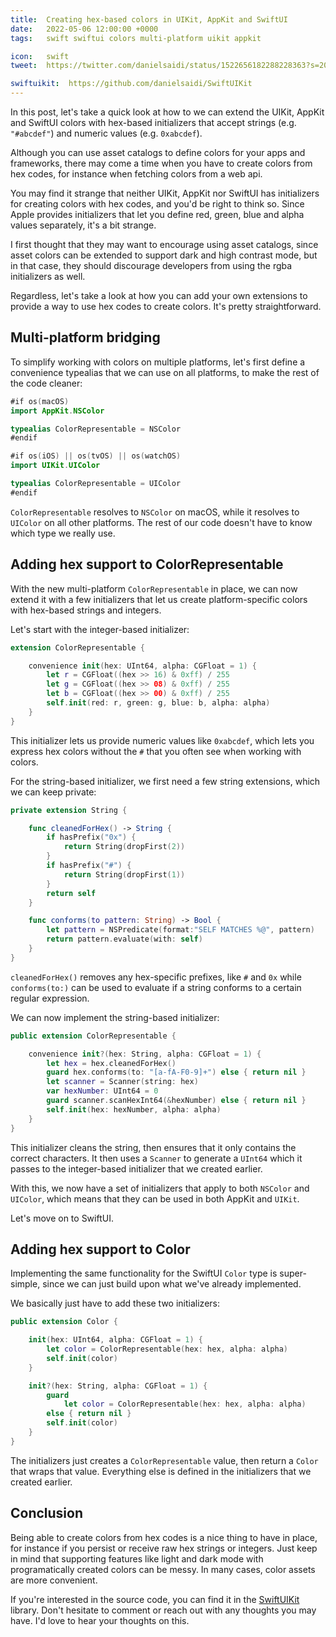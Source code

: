 ```yaml
---
title:  Creating hex-based colors in UIKit, AppKit and SwiftUI
date:   2022-05-06 12:00:00 +0000
tags:   swift swiftui colors multi-platform uikit appkit

icon:   swift
tweet:  https://twitter.com/danielsaidi/status/1522656182288228363?s=20&t=XrGntucoal6gYN7TbY2PvA

swiftuikit:  https://github.com/danielsaidi/SwiftUIKit
---
```


In this post, let's take a quick look at how to we can extend the UIKit, AppKit and SwiftUI colors with hex-based initializers that accept strings (e.g. `"#abcdef"`) and numeric values (e.g. `0xabcdef`).

Although you can use asset catalogs to define colors for your apps and frameworks, there may come a time when you have to create colors from hex codes, for instance when fetching colors from a web api.

You may find it strange that neither UIKit, AppKit nor SwiftUI has initializers for creating colors with hex codes, and you'd be right to think so. Since Apple provides initializers that let you define red, green, blue and alpha values separately, it's a bit strange.

I first thought that they may want to encourage using asset catalogs, since asset colors can be extended to support dark and high contrast mode, but in that case, they should discourage developers from using the rgba initializers as well.

Regardless, let's take a look at how you can add your own extensions to provide a way to use hex codes to create colors. It's pretty straightforward.


## Multi-platform bridging

To simplify working with colors on multiple platforms, let's first define a convenience typealias that we can use on all platforms, to make the rest of the code cleaner:

```swift
#if os(macOS)
import AppKit.NSColor

typealias ColorRepresentable = NSColor
#endif

#if os(iOS) || os(tvOS) || os(watchOS)
import UIKit.UIColor

typealias ColorRepresentable = UIColor
#endif
```

`ColorRepresentable` resolves to `NSColor` on macOS, while it resolves to `UIColor` on all other platforms. The rest of our code doesn't have to know which type we really use.


## Adding hex support to ColorRepresentable

With the new multi-platform `ColorRepresentable` in place, we can now extend it with a few initializers that let us create platform-specific colors with hex-based strings and integers.

Let's start with the integer-based initializer:

```swift
extension ColorRepresentable {

    convenience init(hex: UInt64, alpha: CGFloat = 1) {
        let r = CGFloat((hex >> 16) & 0xff) / 255
        let g = CGFloat((hex >> 08) & 0xff) / 255
        let b = CGFloat((hex >> 00) & 0xff) / 255
        self.init(red: r, green: g, blue: b, alpha: alpha)
    }
}
```

This initializer lets us provide numeric values like `0xabcdef`, which lets you express hex colors without the `#` that you often see when working with colors.

For the string-based initializer, we first need a few string extensions, which we can keep private:

```swift
private extension String {

    func cleanedForHex() -> String {
        if hasPrefix("0x") {
            return String(dropFirst(2))
        }
        if hasPrefix("#") {
            return String(dropFirst(1))
        }
        return self
    }

    func conforms(to pattern: String) -> Bool {
        let pattern = NSPredicate(format:"SELF MATCHES %@", pattern)
        return pattern.evaluate(with: self)
    }
}
```

`cleanedForHex()` removes any hex-specific prefixes, like `#` and `0x` while `conforms(to:)` can be used to evaluate if a string conforms to a certain regular expression.

We can now implement the string-based initializer:

```swift
public extension ColorRepresentable {

    convenience init?(hex: String, alpha: CGFloat = 1) {
        let hex = hex.cleanedForHex()
        guard hex.conforms(to: "[a-fA-F0-9]+") else { return nil }
        let scanner = Scanner(string: hex)
        var hexNumber: UInt64 = 0
        guard scanner.scanHexInt64(&hexNumber) else { return nil }
        self.init(hex: hexNumber, alpha: alpha)
    }
}
```

This initializer cleans the string, then ensures that it only contains the correct characters. It then uses a `Scanner` to generate a `UInt64` which it passes to the integer-based initializer that we created earlier. 

With this, we now have a set of initializers that apply to both `NSColor` and `UIColor`, which means that they can be used in both AppKit and `UIKit`. 

Let's move on to SwiftUI.


## Adding hex support to Color

Implementing the same functionality for the SwiftUI `Color` type is super-simple, since we can just build upon what we've already implemented. 

We basically just have to add these two initializers:

```swift
public extension Color {

    init(hex: UInt64, alpha: CGFloat = 1) {
        let color = ColorRepresentable(hex: hex, alpha: alpha)
        self.init(color)
    }

    init?(hex: String, alpha: CGFloat = 1) {
        guard 
            let color = ColorRepresentable(hex: hex, alpha: alpha) 
        else { return nil }
        self.init(color)
    }
}
```

The initializers just creates a `ColorRepresentable` value, then return a `Color` that wraps that value. Everything else is defined in the initializers that we created earlier.


## Conclusion

Being able to create colors from hex codes is a nice thing to have in place, for instance if you persist or receive raw hex strings or integers. Just keep in mind that supporting features like light and dark mode with programatically created colors can be messy. In many cases, color assets are more convenient.

If you're interested in the source code, you can find it in the [SwiftUIKit]({{page.swiftuikit}}) library. Don't hesitate to comment or reach out with any thoughts you may have. I'd love to hear your thoughts on this.